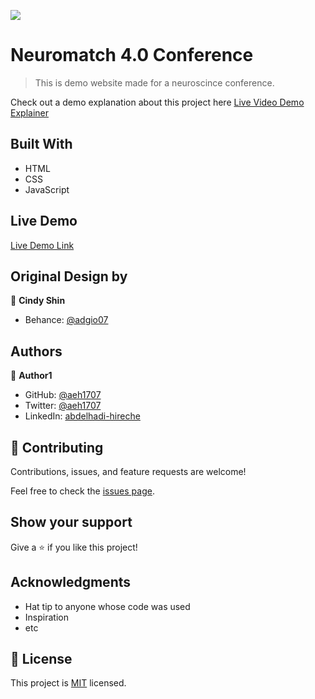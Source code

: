 ![](https://img.shields.io/badge/Microverse-blueviolet)

# Neuromatch 4.0 Conference

> This is demo website made for a neuroscince conference.

Check out a demo explanation about this project here [Live Video Demo Explainer](https://www.loom.com/share/b6004e57094a4b9d8d0d3fedc7748026)

## Built With

- HTML
- CSS
- JavaScript

## Live Demo

[Live Demo Link](https://aeh1707.github.io/capstone-neuromatch-conference/)

## Original Design by
👤 **Cindy Shin**
- Behance: [@adgio07](https://www.behance.net/adagio07)

## Authors

👤 **Author1**

- GitHub: [@aeh1707](https://github.com/githubhandle)
- Twitter: [@aeh1707](https://twitter.com/twitterhandle)
- LinkedIn: [abdelhadi-hireche](https://linkedin.com/in/linkedinhandle)

## 🤝 Contributing

Contributions, issues, and feature requests are welcome!

Feel free to check the [issues page](../../issues/).

## Show your support

Give a ⭐️ if you like this project!

## Acknowledgments

- Hat tip to anyone whose code was used
- Inspiration
- etc

## 📝 License

This project is [MIT](./MIT.md) licensed.
